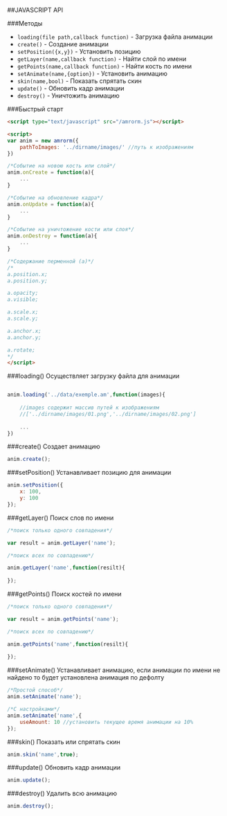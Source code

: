 ##JAVASCRIPT API

###Методы
* `loading(file path,callback function)` - Загрузка файла анимации
* `create()` - Создание анимации
* `setPosition({x,y})` - Установить позицию
* `getLayer(name,callback function)` - Найти слой по имени
* `getPoints(name,callback function)` - Найти кость по имени
* `setAnimate(name,{option})` - Установить анимацию
* `skin(name,bool)` - Показать спрятать скин
* `update()` - Обновить кадр анимации
* `destroy()` - Уничтожить анимацию

###Быстрый старт
```html
<script type="text/javascript" src="/amrorm.js"></script>

<script>
var anim = new amrorm({
    pathToImages: '../dirname/images/' //путь к изображениям
})

/*Событие на новою кость или слой*/
anim.onCreate = function(a){
    ...
}

/*Событие на обновление кадра*/
anim.onUpdate = function(a){
    ...
}

/*Событие на уничтожение кости или слоя*/
anim.onDestroy = function(a){
    ...
}

/*Содержание перменной (a)*/
/*
a.position.x;
a.position.y;

a.opacity;
a.visible;

a.scale.x;
a.scale.y;

a.anchor.x;
a.anchor.y;

a.rotate;
*/
</script>
```

###loading()
Осуществляет загрузку файла для анимации

```javascript

anim.loading('../data/exemple.am',function(images){
    
    //images содержит массив путей к изображениям 
    //['../dirname/images/01.png','../dirname/images/02.png']
    
    ...
})
```

###create()
Создает анимацию

```javascript
anim.create();
```

###setPosition()
Устанавливает позицию для анимации

```javascript
anim.setPosition({
    x: 100,
    y: 100
});
```

###getLayer()
Поиск слов по имени

```javascript
/*поиск только одного совпадения*/

var result = anim.getLayer('name');

/*поиск всех по совпадению*/

anim.getLayer('name',function(resilt){
    
});
```

###getPoints()
Поиск костей по имени

```javascript
/*поиск только одного совпадения*/

var result = anim.getPoints('name');

/*поиск всех по совпадению*/

anim.getPoints('name',function(resilt){
    
});
```

###setAnimate()
Устанавливает анимацию, если анимации по имени не найдено то будет установлена анимация по дефолту

```javascript
/*Простой способ*/
anim.setAnimate('name');

/*С настройками*/
anim.setAnimate('name',{
    useAmount: 10 //установить текущее время анимации на 10%
});
```

###skin()
Показать или спрятать скин

```javascript
anim.skin('name',true);
```

###update()
Обновить кадр анимации

```javascript
anim.update();
```

###destroy()
Удалить всю анимацию

```javascript
anim.destroy();
```